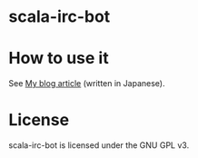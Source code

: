 scala-irc-bot
========
# How to use it
See [My blog article](http://mtgto.hatenablog.com/entry/2012/12/16/223224) (written in Japanese).

# License
scala-irc-bot is licensed under the GNU GPL v3.


